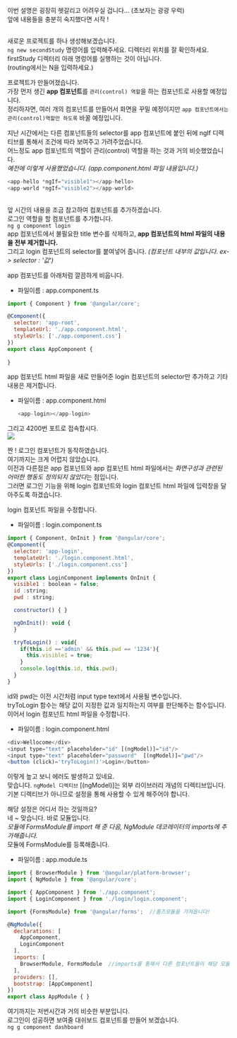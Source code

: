이번 설명은 굉장히 헷갈리고 어려우실 겁니다... (초보자는 광광 우럭)   
앞에 내용들을 충분히 숙지했다면 시작 !   

##

새로운 프로젝트를 하나 생성해보겠습니다.    
`ng new secondStudy` 명령어를 입력해주세요. 디렉터리 위치를 잘 확인하세요.     
firstStudy 디렉터리 아래 명렁어를 실행하는 것이 아닙니다.   
(routing에서는 N을 입력하세요.)    

프로젝트가 만들어졌습니다.   
가장 먼저 생긴 **app 컴포넌트**를 `관리(control) 역할`을 하는 컴포넌트로 사용할 예정입니다.   
정리하자면, 여러 개의 컴포넌트를 만들어서 화면을 꾸밀 예정이지만 `app 컴포넌트에서는 관리(control)역할만 하도록` 바꿀 예정입니다.   

지난 시간에서는 다른 컴포넌트들의 selector를 app 컴포넌트에 붙인 뒤에 ngIf 디렉티브를 통해서 조건에 따라 보여주고 가려주었습니다.   
어느정도 app 컴포넌트의 역할이 관리(control) 역할을 하는 것과 거의 비슷했었습니다.   
*예전에 이렇게 사용했었습니다. (app.component.html 파일 내용입니다.)*    
```javascript
<app-hello *ngIf="visible1"></app-hello>
<app-world *ngIf="visible2"></app-world>
```
##   
  
앞 시간의 내용을 조금 참고하여 컴포넌트를 추가하겠습니다.   
로그인 역할을 할 컴포넌트를 추가합니다.   
`ng g component login`   
app 컴포넌트에서 불필요한 title 변수를 삭제하고, **app 컴포넌트의 html 파일의 내용을 전부 제거합니다.**   
그리고 login 컴포넌트의 selector를 붙여넣어 줍니다. *(컴포넌트 내부의 값입니다. ex-> selector : '값')*   


app 컴포넌트를 아래처럼 깔끔하게 비웁니다.   
* 파일이름 : app.component.ts
```javascript
import { Component } from '@angular/core';

@Component({
  selector: 'app-root',
  templateUrl: './app.component.html',
  styleUrls: ['./app.component.css']
})
export class AppComponent {
  
}
```

app 컴포넌트 html 파일을 새로 만들어준 login 컴포넌트의 selector만 추가하고 기타 내용은 제거합니다.   
* 파일이름 : app.component.html
  ```javascript
  <app-login></app-login>
  ```

그리고 4200번 포트로 접속합시다.   
![](https://img1.daumcdn.net/thumb/R1280x0/?scode=mtistory2&fname=https%3A%2F%2Fblog.kakaocdn.net%2Fdn%2FkCiYn%2FbtqEVJLHZ4Z%2FlviMFgE3JUZBtNwObI8eY1%2Fimg.png)    

짠 ! 로그인 컴포넌트가 동작하였습니다.    
여기까지는 크게 어렵지 않았습니다.   
이전과 다른점은 app 컴포넌트와  app 컴포넌트 html 파일에서는 *화면구성과 관련된 어떠한 행동도 정의되지 않았다*는 점입니다.   
그러면 로그인 기능을 위해 login 컴포넌트와 login 컴포넌트 html 파일에 입력창을 달아주도록 하겠습니다.   


login 컴포넌트 파일을 수정합니다.    
* 파일이름 : login.component.ts
```javascript
import { Component, OnInit } from '@angular/core';
@Component({
  selector: 'app-login',
  templateUrl: './login.component.html',
  styleUrls: ['./login.component.css']
})
export class LoginComponent implements OnInit {
  visible1 : boolean = false;
  id :string;
  pwd : string;

  constructor() { }

  ngOnInit(): void {
  }

  tryToLogin() : void{
    if(this.id =='admin' && this.pwd == '1234'){
      this.visible1 = true;
    }   
    console.log(this.id, this.pwd);    
  }
}
```

id와 pwd는 이전 시간처럼 input type text에서 사용될 변수입니다.   
tryToLogin 함수는 해당 값이 지정한 값과 일치하는지 여부를 판단해주는 함수입니다.   
이어서 login 컴포넌트 html 파일을 수정합니다.     
* 파일이름 : login.component.html

```javascript
<div>Wellocome</div>
<input type="text" placeholder="id" [(ngModel)]="id"/>
<input type="text" placeholder="password"  [(ngModel)]="pwd"/>
<button (click)='tryToLogin()'>Login</button>
```
이렇게 높고 보니 에러도 발생하고 있네요.   
맞습니다. `ngModel 디렉티브` [(ngModel)]는 외부 라이브러리 개념의 디렉티브입니다.   
기본 디렉티브가 아니므로 설정을 통해 사용할 수 있게 해주어야 합니다.   

해당 설정은 어디서 하는 것일까요?   
네 ~ 맞습니다. 바로 모듈입니다.      
*모듈에 FormsModule를 import 해 준 다음, NgModule 데코레이터의 imports에 추가해줍니다.*     
모듈에 FormsModule를 등록해줍니다.    
* 파일이름 : app.module.ts

```javascript
import { BrowserModule } from '@angular/platform-browser';
import { NgModule } from '@angular/core';

import { AppComponent } from './app.component';
import { LoginComponent } from './login/login.component';

import {FormsModule} from '@angular/forms';  //폼즈모듈을 가져옵니다!

@NgModule({
  declarations: [
    AppComponent,
    LoginComponent
  ],
  imports: [
    BrowserModule, FormsModule  //imports를 통해서 다른 컴포넌트들이 해당 모듈의 기능을 사용할 수 있게 해 줍니다.  
  ],
  providers: [],
  bootstrap: [AppComponent]
})
export class AppModule { }
```

여기까지는 저번시간과 거의 비슷한 부분입니다.    
로그인이 성공하면 보여줄 대쉬보드 컴포넌트를 만들어 보겠습니다.    
`ng g component dashboard`   


  

























